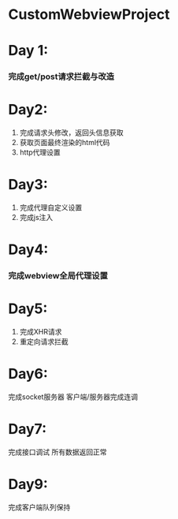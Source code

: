 # CustomWebviewProject
# Day 1:
### 完成get/post请求拦截与改造
# Day2:
1. 完成请求头修改，返回头信息获取
2. 获取页面最终渲染的html代码
3.  http代理设置
# Day3:
1. 完成代理自定义设置
2. 完成js注入
# Day4:
### 完成webview全局代理设置
# Day5:
1. 完成XHR请求
2. 重定向请求拦截
# Day6:
完成socket服务器
客户端/服务器完成连调
# Day7:
完成接口调试
所有数据返回正常
# Day9:
完成客户端队列保持
